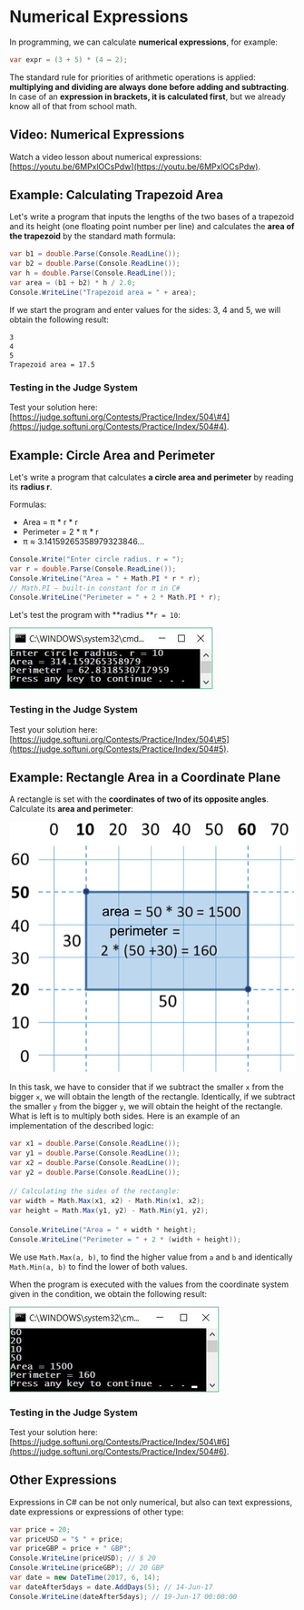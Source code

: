 # Numerical Expressions

In programming, we can calculate **numerical expressions**, for example:

```csharp
var expr = (3 + 5) * (4 – 2);
```

The standard rule for priorities of arithmetic operations is applied: **multiplying and dividing are always done before adding and subtracting**. In case of an **expression in brackets, it is calculated first**, but we already know all of that from school math.

## Video: Numerical Expressions

Watch a video lesson about numerical expressions: [https://youtu.be/6MPxlOCsPdw](https://youtu.be/6MPxlOCsPdw).

## Example: Calculating Trapezoid Area

Let's write a program that inputs the lengths of the two bases of a trapezoid and its height \(one floating point number per line\) and calculates the **area of the trapezoid** by the standard math formula:

```csharp
var b1 = double.Parse(Console.ReadLine());
var b2 = double.Parse(Console.ReadLine());
var h = double.Parse(Console.ReadLine());
var area = (b1 + b2) * h / 2.0;
Console.WriteLine("Trapezoid area = " + area);
```

If we start the program and enter values for the sides: 3, 4 and 5, we will obtain the following result:

```
3
4
5
Trapezoid area = 17.5
```

### Testing in the Judge System

Test your solution here: [https://judge.softuni.org/Contests/Practice/Index/504\#4](https://judge.softuni.org/Contests/Practice/Index/504#4).

## Example: Circle Area and Perimeter

Let's write a program that calculates **a circle area and perimeter** by reading its **radius r**.

Formulas:

* Area = π \* r \* r
* Perimeter = 2 \* π \* r
* π ≈ 3.14159265358979323846…

```csharp
Console.Write("Enter circle radius. r = ");
var r = double.Parse(Console.ReadLine());
Console.WriteLine("Area = " + Math.PI * r * r); 
// Math.PI – built-in constant for π in C#
Console.WriteLine("Perimeter = " + 2 * Math.PI * r);
```

Let's test the program with **radius **`r = 10`:

![](/assets/chapter-2-images/00.Circle-area-01.jpg)

### Testing in the Judge System

Test your solution here:[https://judge.softuni.org/Contests/Practice/Index/504\#5](https://judge.softuni.org/Contests/Practice/Index/504#5).

## Example: Rectangle Area in a Coordinate Plane

A rectangle is set with the **coordinates of two of its opposite angles**. Calculate its **area and perimeter**:

![](/assets/chapter-2-images/00.Rectangle-area-01.png)

In this task, we have to consider that if we subtract the smaller `x` from the bigger `x`, we will obtain the length of the rectangle. Identically, if we subtract the smaller `y` from the bigger `y`, we will obtain the height of the rectangle. What is left is to multiply both sides. Here is an example of an implementation of the described logic:

```csharp
var x1 = double.Parse(Console.ReadLine());
var y1 = double.Parse(Console.ReadLine());
var x2 = double.Parse(Console.ReadLine());
var y2 = double.Parse(Console.ReadLine());

// Calculating the sides of the rectangle:
var width = Math.Max(x1, x2) - Math.Min(x1, x2);
var height = Math.Max(y1, y2) - Math.Min(y1, y2);

Console.WriteLine("Area = " + width * height);
Console.WriteLine("Perimeter = " + 2 * (width + height));
```

We use `Math.Max(a, b)`, to find the higher value from `a` and `b` and identically `Math.Min(a, b)` to find the lower of both values.

When the program is executed with the values from the coordinate system given in the condition, we obtain the following result:

![](/assets/chapter-2-images/00.Rectangle-area-02.jpg)

### Testing in the Judge System

Test your solution here:[https://judge.softuni.org/Contests/Practice/Index/504\#6](https://judge.softuni.org/Contests/Practice/Index/504#6).

## Other Expressions

Expressions in C\# can be not only numerical, but also can text expressions, date expressions or expressions of other type:

```csharp
var price = 20;
var priceUSD = "$ " + price;
var priceGBP = price + " GBP";
Console.WriteLine(priceUSD); // $ 20
Console.WriteLine(priceGBP); // 20 GBP
var date = new DateTime(2017, 6, 14);
var dateAfter5days = date.AddDays(5); // 14-Jun-17
Console.WriteLine(dateAfter5days); // 19-Jun-17 00:00:00
```
